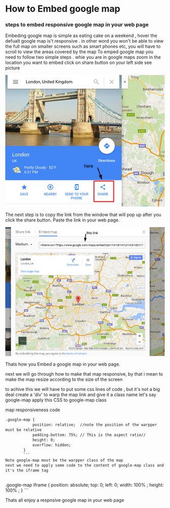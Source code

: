 # How to Embed google map

### steps to embed responsive google map in your web page


Embeding google map is simple as eating cake on a weekend , hover the defualt google map is't responsive .
in other word you won't be able to view the full map on smaller screens such as smart phones etc, you will have to scroll to view the areas covered by the map
To emped google map you need to follow two simple steps .
whie you are in google maps zoom in the location you want to embed
click on share button on your left side see picture


![image](/images/screenshot1.png)

The next step is to copy the link from the window that will pop up after you click the share button.  Paste the link in your web page.

![image](/images/Screenshot2.png)

Thats how you Embed a google map in your web page.

next we will go through how to make that map responsive, by that i mean to make the map resize according to the size of the screen

to achive this we will have to put some css lines of code , but it's not a big deal
create a 'div' to warp the map link and give it a class name let's say google-map
apply this CSS to google-map class

map responsiveness code

```
.google-map {
            position: relative;  //note the position of the warpper must be relative
            padding-bottom: 75%; // This is the aspect ratio//
            height: 0;
            overflow: hidden;
        }
        ```
Note google-map most be the warpper class of the map
next we need to apply some code to the content of google-map class and it's the iframe tag


```
.google-map iframe {
            position: absolute;
            top: 0;
            left: 0;
            width: 100% ;
            height: 100% ;
        }
        ```

Thats all enjoy a respnsive google map in your web page
